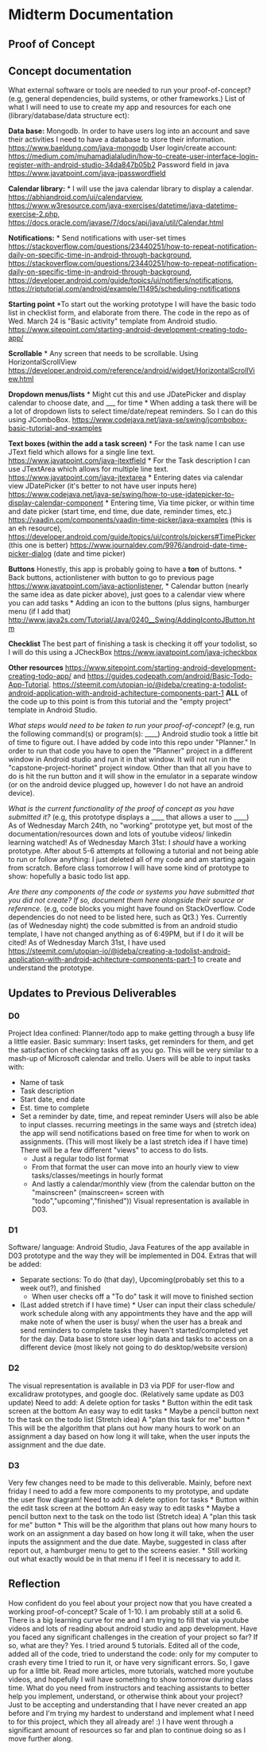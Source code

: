 # Midterm Documentation

## Proof of Concept

## Concept documentation
What external software or tools are needed to run your proof-of-concept?
(e.g, general dependencies, build systems, or other frameworks.)
List of what I will need to use to create my app and resources for each one (library/database/data structure ect): 

**Data base:** Mongodb. In order to have users log into an account and save their activities I need to have a database to store their information. https://www.baeldung.com/java-mongodb
User login/create account: https://medium.com/muhamadjalaludin/how-to-create-user-interface-login-register-with-android-studio-34da847b05b2 
Password field in java https://www.javatpoint.com/java-jpasswordfield

**Calendar library:** 
    * I will use the java calendar library to display a calendar. https://abhiandroid.com/ui/calendarview, https://www.w3resource.com/java-exercises/datetime/java-datetime-exercise-2.php, https://docs.oracle.com/javase/7/docs/api/java/util/Calendar.html
    
**Notifications:** 
    * Send notifications with user-set times https://stackoverflow.com/questions/23440251/how-to-repeat-notification-daily-on-specific-time-in-android-through-background, https://stackoverflow.com/questions/23440251/how-to-repeat-notification-daily-on-specific-time-in-android-through-background, https://developer.android.com/guide/topics/ui/notifiers/notifications, https://riptutorial.com/android/example/11495/scheduling-notifications
    
**Starting point** 
    *To start out the working prototype I will have the basic todo list in checklist form, and elaborate from there. The code in the repo as of Wed. March 24 is "Basic activity" template from Android studio.  https://www.sitepoint.com/starting-android-development-creating-todo-app/
    
**Scrollable** 
    * Any screen that needs to be scrollable. Using HorizontalScrollView https://developer.android.com/reference/android/widget/HorizontalScrollView.html 
    
**Dropdown menus/lists** 
    * Might cut this and use JDatePicker and display calendar to choose date, and ___ for time 
    * When adding a task there will be a lot of dropdown lists to select time/date/repeat reminders. So I can do this using JComboBox. https://www.codejava.net/java-se/swing/jcombobox-basic-tutorial-and-examples
    
**Text boxes (within the add a task screen)** 
    * For the task name I can use JText field which allows for a single line text. https://www.javatpoint.com/java-jtextfield 
    * For the Task description I can use JTextArea which allows for multiple line text. https://www.javatpoint.com/java-jtextarea
    * Entering dates via calendar view JDatePicker (it's better to not have user inputs here) https://www.codejava.net/java-se/swing/how-to-use-jdatepicker-to-display-calendar-component
    * Entering time, Via time picker, or within time and date picker (start time, end time, due date, reminder times, etc.) https://vaadin.com/components/vaadin-time-picker/java-examples (this is an eh resource), https://developer.android.com/guide/topics/ui/controls/pickers#TimePicker (this one is better) https://www.journaldev.com/9976/android-date-time-picker-dialog (date and time picker)
    
**Buttons** 
Honestly, this app is probably going to have a **ton** of buttons. 
    * Back buttons, actionlistener with button to go to previous page https://www.javatpoint.com/java-actionlistener, 
    * Calendar button (nearly the same idea as date picker above), just goes to a calendar view where you can add tasks
    * Adding an icon to the buttons (plus signs, hamburger menu (if I add that) http://www.java2s.com/Tutorial/Java/0240__Swing/AddingIcontoJButton.htm 
    
**Checklist** 
The best part of finishing a task is checking it off your todolist, so I will do this using a JCheckBox https://www.javatpoint.com/java-jcheckbox

**Other resources**
https://www.sitepoint.com/starting-android-development-creating-todo-app/ and https://guides.codepath.com/android/Basic-Todo-App-Tutorial. https://steemit.com/utopian-io/@ideba/creating-a-todolist-android-application-with-android-achitecture-components-part-1 **ALL** of the code up to this point is from this tutorial and the "empty project" template in Android Studio. 
 
*What steps would need to be taken to run your proof-of-concept?*
	(e.g, run the following command(s) or program(s): ____)
	Android studio took a little bit of time to figure out. I have added by code into this repo under "Planner." In order to run that code you have to open the "Planner" project in a different window in Android studio and run it in that window. It will not run in the "capstone-project-horinet" project window. Other than that all you have to do is hit the run button and it will show in the emulator in a separate window (or on the android device plugged up, however I do not have an android device).

*What is the current functionality of the proof of concept as you have submitted it?*
	(e.g, this prototype displays a ____ that allows a user to ____)
    As of Wednesday March 24th, no "working" prototype yet, but most of the documentation/resources down and lots of youtube videos/ linkedin learning watched! 
    As of Wednesday March 31st: I *should* have a working prototype. After about 5-6 attempts at following a tutorial and not being able to run or follow anything: I just deleted all of my code and am starting again from scratch. Before class tomorrow I will have some kind of prototype to show: hopefully a basic todo list app.

*Are there any components of the code or systems you have submitted that you did not create? If so, document them here alongside their source or reference.*
	(e.g, code blocks you might have found on StackOverflow. Code dependencies do not need to be listed here, such as Qt3.)
	Yes. Currently (as of Wednesday night) the code submitted is from an android studio template, I have not changed anything as of 6:49PM, but if I do it will be cited!
	As of Wednesday March 31st, I have used https://steemit.com/utopian-io/@ideba/creating-a-todolist-android-application-with-android-achitecture-components-part-1 to create and understand the prototype.


## Updates to Previous Deliverables
### D0
Project Idea confined: 
Planner/todo app to make getting through a busy life a little easier. 
Basic summary: Insert tasks, get reminders for them, and get the satisfaction of checking tasks off as you go. 
This will be very similar to a mash-up of Microsoft calendar and trello. Users will be able to input tasks with: 
* Name of task
* Task description
* Start date, end date
* Est. time to complete
* Set a reminder by date, time, and repeat reminder
Users will also be able to input classes. recurring meetings in the same ways and (stretch idea) the app will send notifications based on free time for when to work on assignments. (This will most likely be a last stretch idea if I have time)
There will be a few different "views" to access to do lists. 
    * Just a regular todo list format
    * From that format the user can move into an hourly view to view tasks/classes/meetings in hourly format
    * And lastly a calendar/monthly view (from the calendar button on the "mainscreen" (mainscreen= screen with "todo","upcoming","finished"))
Visual representation is available in D03. 

### D1
Software/ language: Android Studio, Java 
Features of the app available in D03 prototype and the way they will be implemented in D04.
Extras that will be added: 
* Separate sections: To do (that day), Upcoming(probably set this to a week out?), and finished 
    * When user checks off a "To do" task it will move to finished section
* (Last added stretch if I have time)  * User can input their class schedule/ work schedule along with any appointments they have and the app will make note of when the user is busy/ when the user has a break and send reminders to complete tasks they haven't started/completed yet for the day.
Data base to store user login data and tasks to access on a different device (most likely not going to do desktop/website version)
### D2
The visual representation is available in D3 via PDF for user-flow and excalidraw prototypes, and google doc. 
(Relatively same update as D03 update)
Need to add: 
A delete option for tasks 
    * Button within the edit task screen at the bottom 
An easy way to edit tasks 
    * Maybe a pencil button next to the task on the todo list
(Stretch idea) A "plan this task for me" button
    * This will be the algorithm that plans out how many hours to work on an assignment a day based on how long it will take, when the user inputs the assignment and the due date.
### D3
Very few changes need to be made to this deliverable. Mainly, before next friday I need to add a few more components to my prototype, and update the user flow diagram! 
Need to add: 
A delete option for tasks 
    * Button within the edit task screen at the bottom 
An easy way to edit tasks 
    * Maybe a pencil button next to the task on the todo list
(Stretch idea) A "plan this task for me" button
    * This will be the algorithm that plans out how many hours to work on an assignment a day based on how long it will take, when the user inputs the assignment and the due date.
Maybe, suggested in class after report out, a hamburger menu to get to the screens easier.
    * Still working out what exactly would be in that menu if I feel it is necessary to add it.

## Reflection 
How confident do you feel about your project now that you have created a working proof-of-concept?
Scale of 1-10. I am probably still at a solid 6. There is a big learning curve for me and I am trying to fill that via youtube videos and lots of reading about android studio and app development. 
Have you faced any significant challenges in the creation of your project so far? If so, what are they?
Yes. I tried around 5 tutorials. Edited all of the code, added all of the code, tried to understand the code: only for my computer to crash every time I tried to run it, or have very significant errors. So, I gave up for a little bit. Read more articles, more tutorials, watched more youtube videos, and hopefully I will have something to show tomorrow during class time. 
What do you need from instructors and teaching assistants to better help you implement, understand, or otherwise think about your project?
Just to be accepting and understanding that I have never created an app before and I'm trying my hardest to understand and implement what I need to for this project, which they all already are! :) I have went through a significant amount of resources so far and plan to continue doing so as I move further along. 